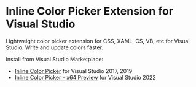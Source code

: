 # Inline Color Picker Extension for Visual Studio
Lightweight color picker extension for CSS, XAML, CS, VB, etc for Visual Studio. Write and update colors faster.

Install from Visual Studio Marketplace:
* [Inline Color Picker](https://marketplace.visualstudio.com/items?itemName=NikolaMSFT.InlineColorPicker) for Visual Studio 2017, 2019
* [Inline Color Picker - x64 Preview](https://marketplace.visualstudio.com/items?itemName=NikolaMSFT.InlineColorPickerX64Preview) for Visual Studio 2022
